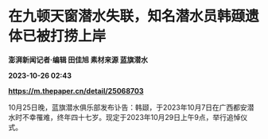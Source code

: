 # 在九顿天窗潜水失联，知名潜水员韩颋遗体已被打捞上岸
**澎湃新闻记者·编辑 田佳旭 素材来源 蓝旗潜水**

**2023-10-26 02:43**

**https://m.thepaper.cn/detail/25068703**

10月25日晚，蓝旗潜水俱乐部发布讣告：韩颋，于2023年10月7日在广西都安潜水时不幸罹难，终年四十七岁。现定于2023年10月29日上午9点，举行追悼仪式。